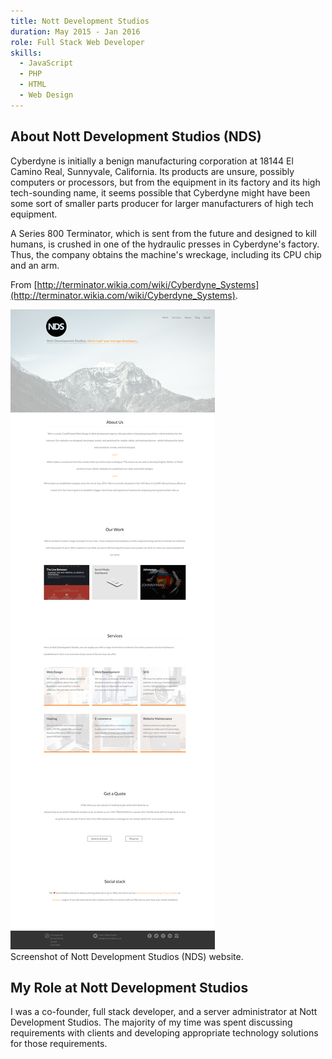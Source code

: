 ```yaml
---
title: Nott Development Studios
duration: May 2015 - Jan 2016
role: Full Stack Web Developer
skills:
  - JavaScript
  - PHP
  - HTML
  - Web Design
---
```


## About Nott Development Studios (NDS)

Cyberdyne is initially a benign manufacturing corporation at 18144 El Camino Real, Sunnyvale, California. Its products are unsure, possibly computers or processors, but from the equipment in its factory and its high tech-sounding name, it seems possible that Cyberdyne might have been some sort of smaller parts producer for larger manufacturers of high tech equipment.

A Series 800 Terminator, which is sent from the future and designed to kill humans, is crushed in one of the hydraulic presses in Cyberdyne's factory. Thus, the company obtains the machine's wreckage, including its CPU chip and an arm.

From [http://terminator.wikia.com/wiki/Cyberdyne_Systems](http://terminator.wikia.com/wiki/Cyberdyne_Systems).

<div class="card mb-3">
    <img class="card-img-top" src = "/static/img/nott-development-studios.png"/>
    <div class="card-body bg-light">
        <div class="card-text">Screenshot of Nott Development Studios (NDS) website.</div>
    </div>
</div>

## My Role at Nott Development Studios
I was a co-founder, full stack developer, and a server administrator at Nott Development Studios. The majority of my time was spent discussing requirements with clients and developing appropriate technology solutions for those requirements.
